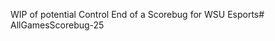 WIP of potential Control End of a Scorebug for WSU Esports#   A l l G a m e s S c o r e b u g - 2 5  
 